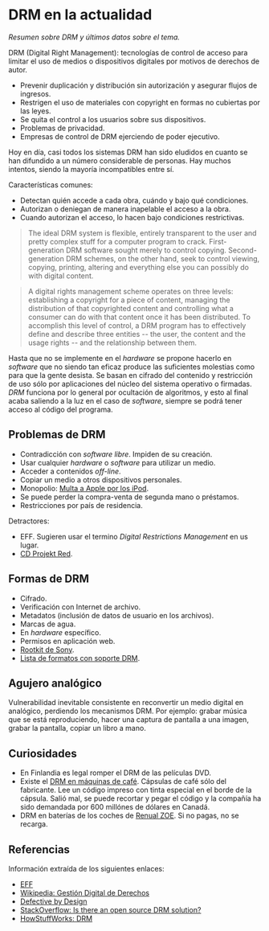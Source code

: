 # DRM en la actualidad
*Resumen sobre DRM y últimos datos sobre el tema.*

DRM (Digital Right Management): tecnologías de control de acceso para limitar
el uso de medios o dispositivos digitales por motivos de derechos de autor.

 * Prevenir duplicación y distribución sin autorización y asegurar flujos de ingresos.
 * Restrigen el uso de materiales con copyright en formas no cubiertas
   por las leyes.
 * Se quita el control a los usuarios sobre sus dispositivos.
 * Problemas de privacidad.
 * Empresas de control de DRM ejerciendo de poder ejecutivo.

Hoy en día, casi todos los sistemas DRM han sido eludidos en cuanto se han
difundido a un número considerable de personas. Hay muchos intentos, siendo
la mayoría incompatibles entre sí.

Características comunes:

 * Detectan quién accede a cada obra, cuándo y bajo qué condiciones.
 * Autorizan o deniegan de manera inapelable el acceso a la obra.
 * Cuando autorizan el acceso, lo hacen bajo condiciones restrictivas.

>The ideal DRM system is flexible, entirely transparent to the user and
pretty complex stuff for a computer program to crack. First-generation DRM
software sought merely to control copying. Second-generation DRM schemes,
on the other hand, seek to control viewing, copying, printing, altering
and everything else you can possibly do with digital content.

>A digital rights management scheme operates on three levels: establishing
a copyright for a piece of content, managing the distribution of that
copyrighted content and controlling what a consumer can do with that
content once it has been distributed. To accomplish this level of control,
a DRM program has to effectively define and describe three entities --
the user, the content and the usage rights -- and the relationship
between them.

Hasta que no se implemente en el *hardware* se propone hacerlo en
*software* que no siendo tan eficaz produce las suficientes molestias
como para que la gente desista. Se basan en cifrado del contenido y
restricción de uso sólo por aplicaciones del núcleo del sistema operativo o firmadas.
*DRM* funciona por lo general por ocultación de algoritmos,
y esto al final acaba saliendo a la luz en el caso de *software*, siempre
se podrá tener acceso al código del programa.


## Problemas de DRM

 * Contradicción con *software libre*. Impiden de su creación.
 * Usar cualquier *hardware* o *software* para utilizar un medio.
 * Acceder a contenidos *off-line*.
 * Copiar un medio a otros dispositivos personales.
 * Monopolio: [Multa a Apple por los iPod](http://arstechnica.com/tech-policy/2014/10/apple-will-face-350m-trial-over-ipod-drm/).
 * Se puede perder la compra-venta de segunda mano o préstamos.
 * Restricciones por país de residencia.

Detractores:

 - EFF. Sugieren usar el termino *Digital Restrictions Management* en us lugar.
 - [CD Projekt Red](http://www.elotrolado.net/noticia_cd-projekt-red-sobre-el-drm-no-queremos-asaltar-a-nadie_25083).


## Formas de DRM

 * Cifrado.
 * Verificación con Internet de archivo.
 * Metadatos (inclusión de datos de usuario en los archivos).
 * Marcas de agua.
 * En *hardware* específico.
 * Permisos en aplicación web.
 * [Rootkit de Sony](https://en.wikipedia.org/wiki/Sony_BMG_copy_protection_rootkit_scandal).
 * [Lista de formatos con soporte DRM](http://www.defectivebydesign.org/faq#formats).


## Agujero analógico

Vulnerabilidad inevitable consistente en reconvertir un medio digital en
analógico, perdiendo los mecanismos DRM. Por ejemplo: grabar música que se
está reproduciendo, hacer una captura de pantalla a una imagen, grabar
la pantalla, copiar un libro a mano.


## Curiosidades

 * En Finlandia es legal romper el DRM de las películas DVD.
 * Existe el [DRM en máquinas de café](http://www.neoteo.com/el-drm-invade-al-mundo-del-cafe/).
   Cápsulas de café sólo del fabricante. Lee un código impreso con tinta especial
   en el borde de la cápsula. Salió mal, se puede recortar y pegar el código y la
   compañía ha sido demandada por 600 millónes de dólares en Canadá.
 * DRM en baterías de los coches de [Renual ZOE](http://www.neoteo.com/renault-zoe-y-el-drm-en-las-baterias-del-coche/).
   Si no pagas, no se recarga.


## Referencias

Información extraída de los siguientes enlaces:

 * [EFF](https://www.eff.org/issues/drm)
 * [Wikipedia: Gestión Digital de Derechos](http://es.wikipedia.org/wiki/Gesti%C3%B3n_digital_de_derechos)
 * [Defective by Design](http://www.defectivebydesign.org/)
 * [StackOverflow: Is there an open source DRM solution?](http://stackoverflow.com/questions/822468/is-there-an-open-source-drm-solution)
 * [HowStuffWorks: DRM](http://computer.howstuffworks.com/drm2.htm)
